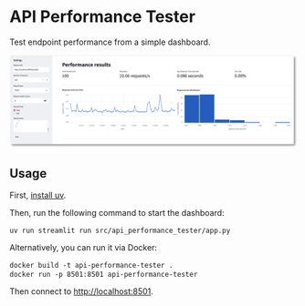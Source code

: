 # API Performance Tester
Test endpoint performance from a simple dashboard.

![UI](docs/screenshot.png)

## Usage
First, [install uv](https://docs.astral.sh/uv/getting-started/installation/).

Then, run the following command to start the dashboard:
```shell
uv run streamlit run src/api_performance_tester/app.py
```


Alternatively, you can run it via Docker:

```shell
docker build -t api-performance-tester .
docker run -p 8501:8501 api-performance-tester
```

Then connect to [http://localhost:8501](http://localhost:8501).


